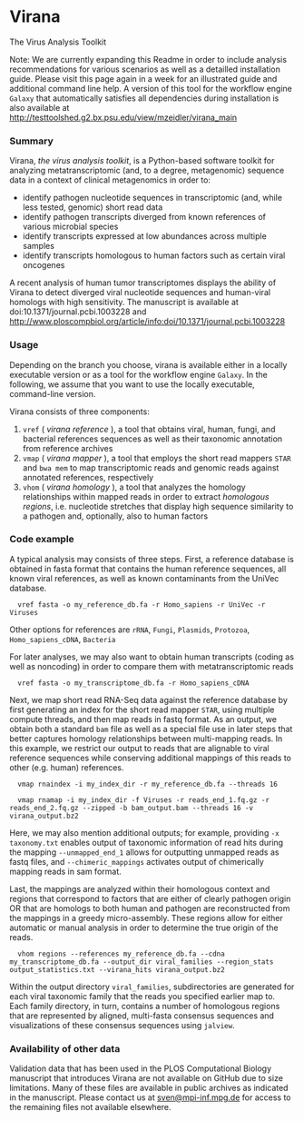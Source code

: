 Virana
======

The Virus Analysis Toolkit

Note: We are currently expanding this Readme in order to include analysis recommendations for various scenarios as well as a detailled installation guide. Please visit this page again in a week for an illustrated guide and additional command line help.  A version of this tool for the workflow engine `Galaxy` that automatically satisfies all dependencies during installation is also available at http://testtoolshed.g2.bx.psu.edu/view/mzeidler/virana_main

### Summary

Virana, _the virus analysis toolkit_, is a Python-based software toolkit for analyzing metatranscriptomic (and, to a degree, metagenomic) sequence data in a context of clinical metagenomics in order to:

- identify pathogen nucleotide sequences in transcriptomic (and, while less tested, genomic) short read data
- identify pathogen transcripts diverged from known references of various microbial species
- identify transcripts expressed at low abundances across multiple samples
- identify transcripts homologous to human factors such as certain viral oncogenes

A recent analysis of human tumor transcriptomes displays the ability of Virana to detect diverged viral nucleotide sequences and human-viral homologs with high sensitivity. The manuscript is available at doi:10.1371/journal.pcbi.1003228 and http://www.ploscompbiol.org/article/info:doi/10.1371/journal.pcbi.1003228 

### Usage

Depending on the branch you choose, virana is available either in a locally executable version or as a tool for the workflow engine  `Galaxy`. In the following, we assume that you want to use the locally executable, command-line version.

Virana consists of three components:

1. `vref` ( _virana reference_ ), a tool that obtains viral, human, fungi, and bacterial references sequences as well as their taxonomic annotation from reference archives
2. `vmap` ( _virana mapper_ ), a tool that employs the short read mappers `STAR` and `bwa mem` to map transcriptomic reads and genomic reads against annotated references, respectively
3. `vhom` ( _virana homology_ ), a tool that analyzes the homology relationships within mapped reads in order to extract _homologous regions_, i.e. nucleotide stretches that display high sequence similarity to a pathogen and, optionally, also to human factors

### Code example

A typical analysis may consists of three steps. First, a reference database is obtained in fasta format that contains the human reference sequences, all known viral references, as well as known contaminants from the UniVec database.

```shell
  vref fasta -o my_reference_db.fa -r Homo_sapiens -r UniVec -r Viruses
```
Other options for references are `rRNA`, `Fungi`, `Plasmids`, `Protozoa`, `Homo_sapiens_cDNA`, `Bacteria`

For later analyses, we may also want to obtain human transcripts (coding as well as noncoding) in order to compare them with metatranscriptomic reads

```shell
  vref fasta -o my_transcriptome_db.fa -r Homo_sapiens_cDNA
```

Next, we map short read RNA-Seq data against the reference database by first generating an index for the short read mapper `STAR`, using multiple compute threads, and then map reads in fastq format. As an output, we obtain both a standard `bam` file as well as a special file use in later steps that better captures homology relationships between multi-mapping reads. In this example, we restrict our output to reads that are alignable to viral reference sequences while conserving additional mappings of this reads to other (e.g. human) references. 

```shell
  vmap rnaindex -i my_index_dir -r my_reference_db.fa --threads 16
```

```shell
  vmap rnamap -i my_index_dir -f Viruses -r reads_end_1.fq.gz -r reads_end_2.fq.gz --zipped -b bam_output.bam --threads 16 -v virana_output.bz2
```

Here, we may also mention additional outputs; for example, providing `-x taxonomy.txt` enables output of taxonomic information of read hits during the mapping `--unmapped_end_1` allows for outputting unmapped reads as fastq files, and `--chimeric_mappings` activates output of chimerically mapping reads in sam format.

Last, the mappings are analyzed within their homologous context and regions that correspond to factors that are either of clearly pathogen origin OR that are homologs to both human and pathogen are reconstructed from the mappings in a greedy micro-assembly. These regions allow for either automatic or manual analysis in order to determine the true origin of the reads.

```shell
  vhom regions --references my_reference_db.fa --cdna my_transcriptome_db.fa --output_dir viral_families --region_stats output_statistics.txt --virana_hits virana_output.bz2
```

Within the output directory `viral_families`, subdirectories are generated for each viral taxonomic family that the reads you specified earlier map to. Each family directory, in turn, contains a number of homologous regions that are represented by aligned, multi-fasta consensus sequences and visualizations of these consensus sequences using `jalview`.

### Availability of other data

Validation data that has been used in the PLOS Computational Biology manuscript that introduces Virana are not available on GitHub due to size limitations. Many of these files are available in public archives as indicated in the manuscript. Please contact us at sven@mpi-inf.mpg.de for access to the remaining files not available elsewhere.
